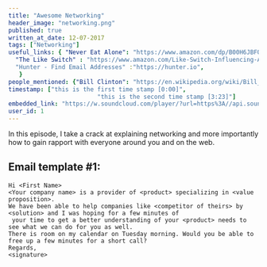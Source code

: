 ```yaml
---
title: "Awesome Networking"
header_image: "networking.png" 
published: true
written_at_date: 12-07-2017
tags: ["Networking"]
useful_links: { "Never Eat Alone": "https://www.amazon.com/dp/B00H6JBFOS",
  "The Like Switch" : "https://www.amazon.com/Like-Switch-Influencing-Attracting-Winning-ebook/dp/B00IWTWO8C",
  "Hunter - Find Email Addresses" :"https://hunter.io",
   }
people_mentioned: {"Bill Clinton": "https://en.wikipedia.org/wiki/Bill_Clinton"}
timestamp: ["this is the first time stamp [0:00]",
						 "this is the second time stamp [3:23]"]
embedded_link: "https://w.soundcloud.com/player/?url=https%3A//api.soundcloud.com/tracks/332969831"
user_id: 1
---
```

In this episode, I take a crack at explaining networking and more importantly how to gain rapport with everyone around you and on the web.


## Email template #1:

``` text
Hi <First Name>
<Your company name> is a provider of <product> specializing in <value proposition>.
We have been able to help companies like <competitor of theirs> by <solution> and I was hoping for a few minutes of
 your time to get a better understanding of your <product> needs to see what we can do for you as well.
There is room on my calendar on Tuesday morning. Would you be able to free up a few minutes for a short call?
Regards,
<signature>
```
